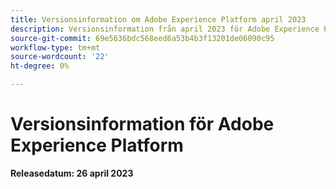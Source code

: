 ```yaml
---
title: Versionsinformation om Adobe Experience Platform april 2023
description: Versionsinformation från april 2023 för Adobe Experience Platform.
source-git-commit: 69e5636bdc568eed6a53b4b3f13201de06090c95
workflow-type: tm+mt
source-wordcount: '22'
ht-degree: 0%

---
```


# Versionsinformation för Adobe Experience Platform

**Releasedatum: 26 april 2023**